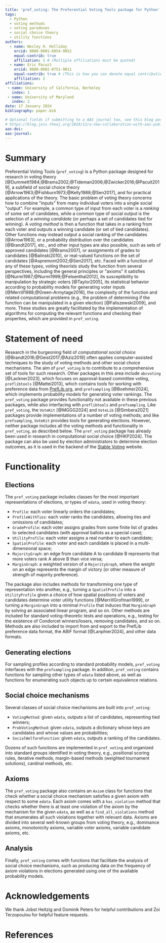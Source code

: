 ```yaml
---
title: 'pref_voting: The Preferential Voting Tools package for Python'
tags:
  - Python
  - voting methods
  - voting paradoxes
  - social choice theory
  - utility functions
authors:
  - name: Wesley H. Holliday
    orcid: 0000-0001-6054-9052
    equal-contrib: true
    affiliation: 1 # (Multiple affiliations must be quoted)
  - name: Eric Pacuit
    orcid: 0000-0002-0751-9011
    equal-contrib: true # (This is how you can denote equal contributions between multiple authors)
    affiliation: 2
affiliations:
 - name: University of California, Berkeley
   index: 1
 - name: University of Maryland
   index: 2
date: 17 January 2024
bibliography: paper.bib

# Optional fields if submitting to a AAS journal too, see this blog post:
# https://blog.joss.theoj.org/2018/12/a-new-collaboration-with-aas-publishing
aas-doi: 
aas-journal: 
---
```


# Summary

Preferential Voting Tools (`pref_voting`) is a Python package designed for research in voting theory [@Dummett1984;@Brams2002;@Tideman2006;@Zwicker2016;@Pacuit2019], a subfield of social choice theory [@Arrow1963;@Fishburn1973;@Kelly1988;@Sen2017], and for practical applications of the theory. The basic problem of voting theory concerns how to combine "inputs" from many individual voters into a single social "output". For example, a common type of input from each voter is a *ranking* of some set of candidates, while a common type of social output is the selection of a *winning candidate* (or perhaps a set of candidates tied for winning). A *voting method* is then a function that takes in a ranking from each voter and outputs a winning candidate (or set of tied candidates). Other functions may instead output a social ranking of the candidates [@Arrow1963], or a probability distribution over the candidates [@Brandt2017], etc., and other input types are also possible, such as sets of approved candidates [@Brams2007], or assignments of grades to candidates [@Balinski2010], or real-valued functions on the set of candidates [@Aspremont2002;@Sen2017], etc. Faced with a function of any of these types, voting theorists study the function from several perspectives, including the general principles or "axioms" it satisfies [@Nurmi1987;@Nurmi1999;@Felsenthal2012],  its susceptibility to manipulation by strategic voters [@Taylor2005], its statistical behavior according to probability models for generating voter inputs [@Merrill1988;@Green-Armytage2016], the complexity of the function and related computational problems (e.g., the problem of determining if the function can be manipulated in a given election) [@Faliszewski2009], and more. These studies are greatly facilitated by the implementation of algorithms for computing the relevant functions and checking their properties, which are provided in `pref_voting`.

# Statement of need

Research in the burgeoning field of *computational social choice* [@Brandt2016;@Geist2017;@Aziz2019] often applies computer-assisted techniques to the study of voting methods and other social choice mechanisms. The aim of `pref_voting` is to contribute to a comprehensive set of tools for such research. Other packages in this area include `abcvoting` [@Lackner2023], which focuses on approval-based committee voting,  `preflibtools` [@Mattei2013], which contains tools for working with preference data from [PrefLib.org](https://PrefLib.org), and `prefsampling` [@Boehmer2024], which implements probability models for generating voter rankings. The `pref_voting` package provides functionality not available in these previous packages, while also interfacing with `preflibtools` and `prefsampling`. Like `pref_voting`, the `VoteKit` [@MGGG2024] and `VoteLib` [@Simbera2021] packages provide implementations of a number of voting methods; and like `prefsampling`, `VoteKit` provides tools for generating elections. However, neither package includes all the voting methods and functionality in `pref_voting`, as described below. The `pref_voting` package has already been used in research in computational social choice [@HKP2024]. The package can also be used by election administrators to determine election outcomes, as it is used in the backend of the [Stable Voting](https://stablevoting.org) website.

# Functionality

## Elections

The `pref_voting` package includes classes for the most important representations of elections, or types of `edata`, used in voting theory: 

 - `Profile`: each voter linearly orders the candidates; 
 - `ProfileWithTies`: each voter ranks the candidates, allowing ties and omissions of candidates;
 - `GradeProfile`: each voter assigns grades from some finite list of grades to selected candidates (with approval ballots as a special case); 
 - `UtilityProfile`: each voter assigns a real number to each candidate; 
 - `SpatialProfile`: each voter and each candidate is placed in a multi-dimensional space;
 - `MajorityGraph`: an edge from candidate A to candidate B represents that more voters rank A above B than vice versa;
 - `MarginGraph`: a weighted version of a `MajorityGraph`, where the weight on an edge represents the margin of victory (or other measure of strength of majority preference). 

The package also includes methods for transforming one type of representation into another, e.g., turning a `SpatialProfile` into a `UtilityProfile` given a choice of how spatial positions of voters and candidates determine voter utility functions [@MerrillGrofman1999], or turning a `MarginGraph` into a minimal `Profile` that induces that `MarginGraph` by solving an associated linear program, and so on. Other methods are included for standard voting-theoretic tests and operations, e.g., testing for the existence of Condorcet winners/losers, removing candidates, and so on. Methods are also included to import from and export to the PrefLib preference data format, the ABIF format [@Lanphier2024], and other data formats.

## Generating elections

For sampling profiles according to standard probability models, `pref_voting` interfaces with the `prefsampling` package. In addition, `pref_voting` contains functions for sampling other types of `edata` listed above, as well as functions for enumerating such objects up to certain equivalence relations.

## Social choice mechanisms

Several classes of social choice mechanisms are built into `pref_voting`:

- `VotingMethod`: given `edata`, outputs a list of candidates, representing tied winners;
- `ProbVotingMethod`: given `edata`, outputs a dictionary whose keys are candidates and whose values are probabilities;
- `SocialWelfareFunction`: given `edata`, outputs a ranking of the candidates.

Dozens of such functions are implemented in `pref_voting` and organized into standard groups identified in voting theory, e.g., positional scoring rules, iterative methods, margin-based methods (weighted tournament solutions), cardinal methods, etc.

## Axioms

The `pref_voting` package also contains an `Axiom` class for functions that check whether a social choice mechanism satisfies a given axiom with respect to some `edata`. Each axiom comes with a `has_violation` method that checks whether there is at least one violation of the axiom by the mechanism for the given `edata`, as well as a `find_all_violations` method that enumerates all such violations together with relevant data. Axioms are divided into several well-known groups from voting theory, e.g., dominance axioms, monotonicity axioms, variable voter axioms, variable candidate axioms, etc.

## Analysis

Finally, `pref_voting` comes with functions that facilitate the analysis of social choice mechanisms, such as producing data on the frequency of axiom violations in elections generated using one of the available probability models.


# Acknowledgements

We thank Jobst Heitzig and Dominik Peters for helpful contributions and Zoi Terzopoulou for helpful feature requests.

# References
